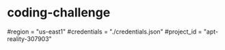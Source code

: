 # coding-challenge
#region = "us-east1"
#credentials = "./credentials.json"
#project_id = "apt-reality-307903"

